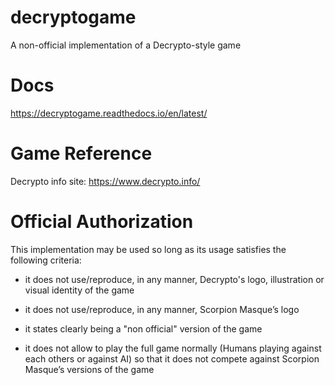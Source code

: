 # decryptogame
A non-official implementation of a Decrypto-style game

# Docs
https://decryptogame.readthedocs.io/en/latest/

# Game Reference
Decrypto info site: https://www.decrypto.info/


# Official Authorization
This implementation may be used so long as its usage satisfies the following criteria:

- it does not use/reproduce, in any manner, Decrypto's logo, illustration or visual identity of the game

- it does not use/reproduce, in any manner, Scorpion Masque’s logo

- it states clearly being a "non official" version of the game

- it does not allow to play the full game normally (Humans playing against each others or against AI) so that it does not compete against Scorpion Masque’s versions of the game
